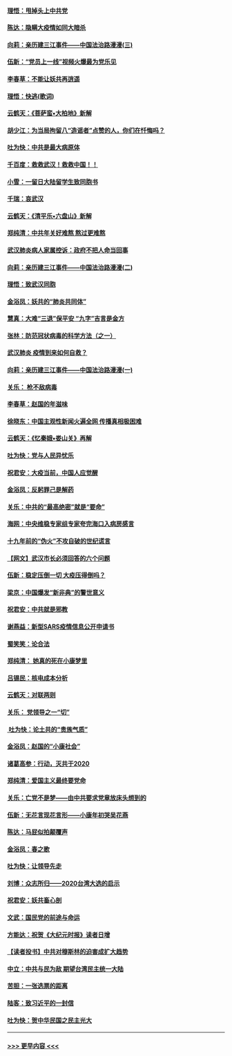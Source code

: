 #### [理悟：甩掉头上中共党](../pages/nsc993/n11838826.md?t=02031233) 
#### [陈达：隐瞒大疫情如同大暗杀](../pages/nsc993/n11838771.md?t=02031233) 
#### [向莉：亲历建三江事件——中国法治路漫漫(三)](../pages/nsc993/n11831825.md?t=02031233) 
#### [伍新：“党员上一线”视频火爆最为党乐见](../pages/nsc993/n11838200.md?t=02031233) 
#### [李春草：不能让妖共再逍遥](../pages/nsc993/n11838102.md?t=02031233) 
#### [理悟：快逃(歌词)](../pages/nsc993/n11838083.md?t=02031233) 
#### [云鹤天：《菩萨蛮▪大柏地》新解](../pages/nsc993/n11838059.md?t=02031233) 
#### [胡少江：为当局拘留八“造谣者”点赞的人，你们在忏悔吗？](../pages/nsc993/n11836801.md?t=02031233) 
#### [吐为快：中共是最大病原体](../pages/nsc993/n11836748.md?t=02031233) 
#### [千百度：救救武汉！救救中国！！](../pages/nsc993/n11836145.md?t=02031233) 
#### [小雪：一留日大陆留学生致同胞书](../pages/nsc993/n11834624.md?t=02031233) 
#### [千瑞：哀武汉](../pages/nsc993/n11833647.md?t=02031233) 
#### [云鹤天：《清平乐▪六盘山》新解](../pages/nsc993/n11833611.md?t=02031233) 
#### [郑纯清：中共年关好难熬 熬过更难熬](../pages/nsc993/n11833489.md?t=02031233) 
#### [武汉肺炎病人家属控诉：政府不把人命当回事](../pages/nsc993/n11833205.md?t=02031233) 
#### [向莉：亲历建三江事件——中国法治路漫漫(二)](../pages/nsc993/n11829102.md?t=02031233) 
#### [理悟：致武汉同胞](../pages/nsc993/n11831522.md?t=02031233) 
#### [金浴凤：妖共的“肺炎共同体”](../pages/nsc993/n11829448.md?t=02031233) 
#### [慧真：大难“三退”保平安 “九字”吉言是金方](../pages/nsc993/n11829501.md?t=02031233) 
#### [张林：防范冠状病毒的科学方法（之一）](../pages/nsc993/n11828618.md?t=02031233) 
#### [武汉肺炎 疫情到来如何自救？](../pages/nsc993/n11827632.md?t=02031233) 
#### [向莉：亲历建三江事件——中国法治路漫漫(一)](../pages/nsc993/n11827190.md?t=02031233) 
#### [关乐： 枪不敌病毒](../pages/nsc993/n11826746.md?t=02031233) 
#### [李春草：赵国的年滋味](../pages/nsc993/n11826321.md?t=02031233) 
#### [徐晓东：中国主观性新闻火遍全网 传播真相极困难](../pages/nsc993/n11826508.md?t=02031233) 
#### [云鹤天：《忆秦娥▪娄山关》再解](../pages/nsc993/n11824682.md?t=02031233) 
#### [吐为快：党与人民异忧乐](../pages/nsc993/n11824660.md?t=02031233) 
#### [祝君安：大疫当前，中国人应觉醒](../pages/nsc993/n11821946.md?t=02031233) 
#### [金浴凤：反躬罪己是解药](../pages/nsc993/n11820280.md?t=02031233) 
#### [关乐：中共的“最高绝密”就是“要命”](../pages/nsc993/n11816946.md?t=02031233) 
#### [海网：中央维稳专家组专家夸完海口入病房感言](../pages/nsc993/n11815138.md?t=02031233) 
#### [十九年前的“伪火”不攻自破的世纪谎言](../pages/nsc993/n11813238.md?t=02031233) 
#### [【网文】武汉市长必须回答的六个问题](../pages/nsc993/n11813848.md?t=02031233) 
#### [伍新：稳定压倒一切 大疫压得倒吗？](../pages/nsc993/n11812634.md?t=02031233) 
#### [梁京：中国爆发“新非典”的警世意义](../pages/nsc993/n11812554.md?t=02031233) 
#### [祝君安：中共就是邪教](../pages/nsc993/n11812431.md?t=02031233) 
#### [谢燕益：新型SARS疫情信息公开申请书](../pages/nsc993/n11808840.md?t=02031233) 
#### [蜀笑笑：论合法](../pages/nsc993/n11808064.md?t=02031233) 
#### [郑纯清： 她真的死在小康梦里](../pages/nsc993/n11806623.md?t=02031233) 
#### [吕锡民：核电成本分析](../pages/nsc993/n11806284.md?t=02031233) 
#### [云鹤天：对联两则](../pages/nsc993/n11805957.md?t=02031233) 
#### [关乐： 党领导之一“切”](../pages/nsc993/n11804505.md?t=02031233) 
#### [ 吐为快：论土共的“贵族气质”](../pages/nsc993/n11804490.md?t=02031233) 
#### [金浴凤：赵国的“小康社会”](../pages/nsc993/n11804452.md?t=02031233) 
#### [诸葛高参：行动，灭共于2020](../pages/nsc993/n11804120.md?t=02031233) 
#### [郑纯清：爱国主义最终要党命](../pages/nsc993/n11802197.md?t=02031233) 
#### [关乐：亡党不是梦——由中共要求党章放床头想到的](../pages/nsc993/n11802156.md?t=02031233) 
#### [伍新：无花言现花言形——小康年初哭吴花燕](../pages/nsc993/n11800044.md?t=02031233) 
#### [陈达：马屁似拍颠覆声](../pages/nsc993/n11800010.md?t=02031233) 
#### [金浴凤：春之歌](../pages/nsc993/n11797687.md?t=02031233) 
#### [吐为快：让领导先走](../pages/nsc993/n11797512.md?t=02031233) 
#### [刘博：众志所归——2020台湾大选的启示](../pages/nsc993/n11796878.md?t=02031233) 
#### [祝君安：妖共畜心剖](../pages/nsc993/n11794273.md?t=02031233) 
#### [文武：国民党的前途与命运](../pages/nsc993/n11794198.md?t=02031233) 
#### [方能达：祝贺《大纪元时报》读者日增](../pages/nsc993/n11793807.md?t=02031233) 
#### [【读者投书】中共对穆斯林的迫害成扩大趋势](../pages/nsc993/n11791371.md?t=02031233) 
#### [中立：中共与民为敌 期望台湾民主统一大陆](../pages/nsc993/n11790392.md?t=02031233) 
#### [苦胆：一张选票的距离](../pages/nsc993/n11788914.md?t=02031233) 
#### [陆客：致习近平的一封信](../pages/nsc993/n11788867.md?t=02031233) 
#### [吐为快：贺中华民国之民主光大](../pages/nsc993/n11788618.md?t=02031233) 

----
#### [ >>> 更早内容 <<< ](../indexes/nsc993-earlier.md)
